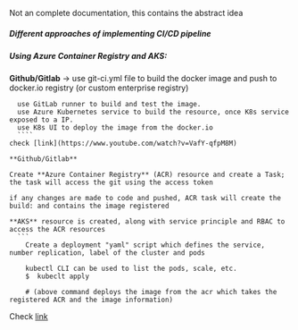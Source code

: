 Not an complete documentation, this contains the abstract idea

##### Different approaches of implementing CI/CD pipeline

##### Using Azure Container Registry and AKS:
  
  **Github/Gitlab** -> use git-ci.yml file to build the docker image and push to docker.io registry (or custom enterprise registry)
  ```
    use GitLab runner to build and test the image.    
    use Azure Kubernetes service to build the resource, once K8s service exposed to a IP.
    use K8s UI to deploy the image from the docker.io
    ````
  check [link](https://www.youtube.com/watch?v=VafY-qfpM8M)
    
  **Github/Gitlab**
  
  Create **Azure Container Registry** (ACR) resource and create a Task; the task will access the git using the access token
    
  if any changes are made to code and pushed, ACR task will create the build: and contains the image registered
    
  **AKS** resource is created, along with service principle and RBAC to access the ACR resources
    ```
      Create a deployment "yaml" script which defines the service, number replication, label of the cluster and pods
      
      kubectl CLI can be used to list the pods, scale, etc.
      $  kubeclt apply 
      
      # (above command deploys the image from the acr which takes the registered ACR and the image information)
   ```
   Check [link](https://docs.microsoft.com/en-us/azure/aks/)
    
  
